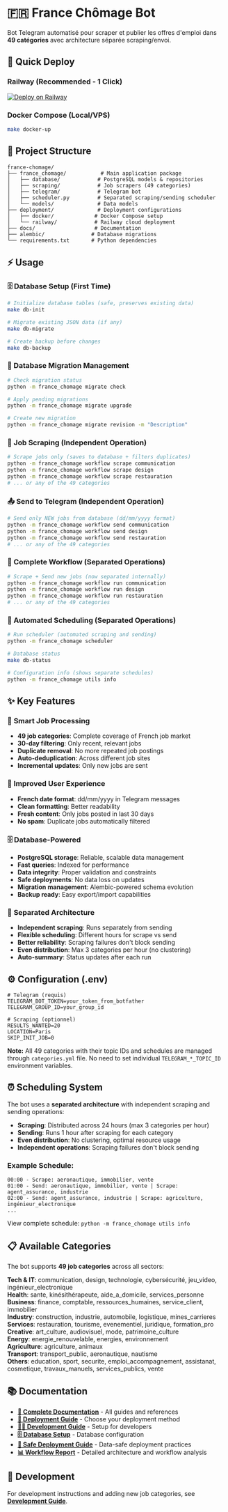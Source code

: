 # 🇫🇷 France Chômage Bot

Bot Telegram automatisé pour scraper et publier les offres d'emploi dans **49 catégories** avec architecture séparée scraping/envoi.

## 🚀 Quick Deploy

### Railway (Recommended - 1 Click)
[![Deploy on Railway](https://railway.app/button.svg)](https://railway.app/template/deploy)

### Docker Compose (Local/VPS)
```bash
make docker-up
```

## 📁 Project Structure

```
france-chomage/
├── france_chomage/           # Main application package
│   ├── database/            # PostgreSQL models & repositories  
│   ├── scraping/            # Job scrapers (49 categories)
│   ├── telegram/            # Telegram bot
│   ├── scheduler.py         # Separated scraping/sending scheduler
│   └── models/              # Data models
├── deployment/              # Deployment configurations
│   ├── docker/             # Docker Compose setup
│   └── railway/            # Railway cloud deployment
├── docs/                   # Documentation
├── alembic/               # Database migrations
└── requirements.txt       # Python dependencies
```

## ⚡ Usage

### 🗄️ Database Setup (First Time)
```bash
# Initialize database tables (safe, preserves existing data)
make db-init

# Migrate existing JSON data (if any)
make db-migrate

# Create backup before changes
make db-backup
```

### 🔄 Database Migration Management
```bash
# Check migration status
python -m france_chomage migrate check

# Apply pending migrations
python -m france_chomage migrate upgrade

# Create new migration
python -m france_chomage migrate revision -m "Description"
```

### 📡 Job Scraping (Independent Operation)
```bash
# Scrape jobs only (saves to database + filters duplicates)
python -m france_chomage workflow scrape communication
python -m france_chomage workflow scrape design
python -m france_chomage workflow scrape restauration
# ... or any of the 49 categories
```

### 📤 Send to Telegram (Independent Operation)
```bash
# Send only NEW jobs from database (dd/mm/yyyy format)
python -m france_chomage workflow send communication
python -m france_chomage workflow send design
python -m france_chomage workflow send restauration
# ... or any of the 49 categories
```

### 🔄 Complete Workflow (Separated Operations)
```bash
# Scrape + Send new jobs (now separated internally)
python -m france_chomage workflow run communication
python -m france_chomage workflow run design
python -m france_chomage workflow run restauration
# ... or any of the 49 categories
```

### 🤖 Automated Scheduling (Separated Operations)
```bash
# Run scheduler (automated scraping and sending)
python -m france_chomage scheduler

# Database status
make db-status

# Configuration info (shows separate schedules)
python -m france_chomage utils info
```

## ✨ Key Features

### 🎯 **Smart Job Processing**
- **49 job categories**: Complete coverage of French job market
- **30-day filtering**: Only recent, relevant jobs
- **Duplicate removal**: No more repeated job postings  
- **Auto-deduplication**: Across different job sites
- **Incremental updates**: Only new jobs are sent

### 📅 **Improved User Experience**
- **French date format**: dd/mm/yyyy in Telegram messages
- **Clean formatting**: Better readability
- **Fresh content**: Only jobs posted in last 30 days
- **No spam**: Duplicate jobs automatically filtered

### 🗄️ **Database-Powered**
- **PostgreSQL storage**: Reliable, scalable data management
- **Fast queries**: Indexed for performance
- **Data integrity**: Proper validation and constraints
- **Safe deployments**: No data loss on updates
- **Migration management**: Alembic-powered schema evolution
- **Backup ready**: Easy export/import capabilities

### 🤖 **Separated Architecture**
- **Independent scraping**: Runs separately from sending
- **Flexible scheduling**: Different hours for scrape vs send
- **Better reliability**: Scraping failures don't block sending
- **Even distribution**: Max 3 categories per hour (no clustering)
- **Auto-summary**: Status updates after each run

## ⚙️ Configuration (.env)

```env
# Telegram (requis)
TELEGRAM_BOT_TOKEN=your_token_from_botfather
TELEGRAM_GROUP_ID=your_group_id

# Scraping (optionnel)
RESULTS_WANTED=20
LOCATION=Paris
SKIP_INIT_JOB=0
```

**Note:** All 49 categories with their topic IDs and schedules are managed through `categories.yml` file. No need to set individual `TELEGRAM_*_TOPIC_ID` environment variables.

## ⏰ Scheduling System

The bot uses a **separated architecture** with independent scraping and sending operations:

- **Scraping**: Distributed across 24 hours (max 3 categories per hour)
- **Sending**: Runs 1 hour after scraping for each category
- **Even distribution**: No clustering, optimal resource usage
- **Independent operations**: Scraping failures don't block sending

### Example Schedule:
```
00:00 - Scrape: aeronautique, immobilier, vente
01:00 - Send: aeronautique, immobilier, vente | Scrape: agent_assurance, industrie  
02:00 - Send: agent_assurance, industrie | Scrape: agriculture, ingénieur_electronique
...
```

View complete schedule: `python -m france_chomage utils info`

## 📋 Available Categories

The bot supports **49 job categories** across all sectors:

**Tech & IT**: communication, design, technologie, cybersécurité, jeu_video, ingénieur_electronique  
**Health**: sante, kinésithérapeute, aide_a_domicile, services_personne  
**Business**: finance, comptable, ressources_humaines, service_client, immobilier  
**Industry**: construction, industrie, automobile, logistique, mines_carrieres  
**Services**: restauration, tourisme, evenementiel, juridique, formation_pro  
**Creative**: art_culture, audiovisuel, mode, patrimoine_culture  
**Energy**: energie_renouvelable, energies, environnement  
**Agriculture**: agriculture, animaux  
**Transport**: transport_public, aeronautique, nautisme  
**Others**: education, sport, securite, emploi_accompagnement, assistanat, cosmetique, travaux_manuels, services_publics, vente

## 📚 Documentation

- **[📖 Complete Documentation](docs/)** - All guides and references
- **[🚀 Deployment Guide](docs/DEPLOYMENT_README.md)** - Choose your deployment method
- **[👨‍💻 Development Guide](docs/AGENT.md)** - Setup for developers
- **[🗄️ Database Setup](docs/DATABASE_SETUP.md)** - Database configuration
- **[🔐 Safe Deployment Guide](deployment/SAFE_DEPLOYMENT_GUIDE.md)** - Data-safe deployment practices
- **[📊 Workflow Report](WORKFLOW_REPORT.md)** - Detailed architecture and workflow analysis

## 🔧 Development

For development instructions and adding new job categories, see **[Development Guide](docs/AGENT.md)**.
